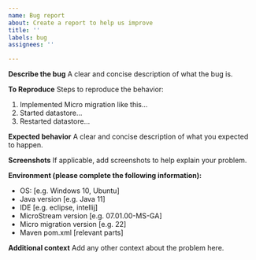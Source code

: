 ```yaml
---
name: Bug report
about: Create a report to help us improve
title: ''
labels: bug
assignees: ''

---
```


**Describe the bug**
A clear and concise description of what the bug is.

**To Reproduce**
Steps to reproduce the behavior:
1. Implemented Micro migration like this...
2. Started datastore...
3. Restarted datastore...


**Expected behavior**
A clear and concise description of what you expected to happen.

**Screenshots**
If applicable, add screenshots to help explain your problem.

**Environment (please complete the following information):**
 - OS: [e.g. Windows 10, Ubuntu]
 - Java version [e.g. Java 11]
 - IDE [e.g. eclipse, intellij]
 - MicroStream version [e.g. 07.01.00-MS-GA]
 - Micro migration version [e.g. 22]
 - Maven pom.xml [relevant parts]

**Additional context**
Add any other context about the problem here.
